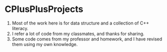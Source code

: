 # CPlusPlusProjects

1. Most of the work here is for data structure and a collection of C++ literacy. 
2. I refer a lot of code from my classmates, and thanks for sharing.
3. Some code comes from my professor and homework, and I have revised them using my own knowledge. 
